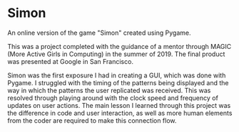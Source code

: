 # Simon
An online version of the game "Simon" created using Pygame.

This was a project completed with the guidance of a mentor through MAGIC (More Active Girls in Computing) in the summer of 2019. The final product was presented at Google in San Francisco.

Simon was the first exposure I had in creating a GUI, which was done with Pygame. I struggled with the timing of the patterns being displayed and the way in which the patterns the user replicated was received. This was resolved through playing around with the clock speed and frequency of updates on user actions. The main lesson I learned through this project was the difference in code and user interaction, as well as more human elements from the coder are required to make this connection flow.
